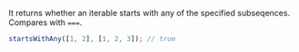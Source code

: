 It returns whether an iterable starts with any of the specified subseqences. Compares with `===`.

```js
startsWithAny([1, 2], [1, 2, 3]); // true
```
